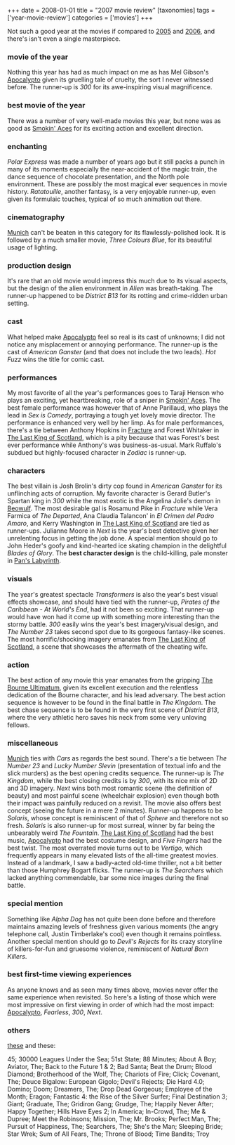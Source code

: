 +++
date = 2008-01-01
title = "2007 movie review"
[taxonomies]
tags = ['year-movie-review']
categories = ['movies']
+++

Not such a good year at the movies if compared to [2005] and [2006], and
there's isn't even a single masterpiece.

### movie of the year

Nothing this year has had as much impact on me as has Mel Gibson's
[Apocalypto] given its gruelling tale of cruelty, the sort I never
witnessed before. The runner-up is *300* for its awe-inspiring visual
magnificence.

### best movie of the year

There was a number of very well-made movies this year, but none was as
good as [Smokin' Aces] for its exciting action and excellent direction.

### enchanting

*Polar Express* was made a number of years ago but it still packs a
punch in many of its moments especially the near-accident of the magic
train, the dance sequence of chocolate presentation, and the North pole
environment. These are possibly the most magical ever sequences in movie
history. *Ratatouille*, another fantasy, is a very enjoyable runner-up,
even given its formulaic touches, typical of so much animation out
there.

### cinematography

[Munich] can't be beaten in this category for its flawlessly-polished
look. It is followed by a much smaller movie, *Three Colours Blue*, for
its beautiful usage of lighting.

### production design

It's rare that an old movie would impress this much due to its visual
aspects, but the design of the alien environment in *Alien* was
breath-taking. The runner-up happened to be *District B13* for its
rotting and crime-ridden urban setting.

### cast

What helped make [Apocalypto] feel so real is its cast of unknowns; I
did not notice any misplacement or annoying performance. The runner-up
is the cast of *American Ganster* (and that does not include the two
leads). *Hot Fuzz* wins the title for comic cast.

### performances

My most favorite of all the year's performances goes to Taraji Henson
who plays an exciting, yet heartbreaking, role of a sniper in [Smokin'
Aces]. The best female performance was however that of Anne Parillaud,
who plays the lead in *Sex is Comedy*, portraying a tough yet lovely
movie director. The performance is enhanced very well by her limp. As
for male performances, there's a tie between Anthony Hopkins in
[Fracture] and Forest Whitaker in [The Last King of Scotland], which is
a pity because that was Forest's best ever performance while Anthony's
was business-as-usual. Mark Ruffalo's subdued but highly-focused
character in *Zodiac* is runner-up.

### characters

The best villain is Josh Brolin's dirty cop found in *American Ganster*
for its unflinching acts of corruption. My favorite character is Gerard
Butler's Spartan king in *300* while the most exotic is the Angelina
Jolie's demon in [Beowulf]. The most desirable gal is Rosamund Pike in
*Fracture* while Vera Farmica of *The Departed*, Ana Claudia Talancon'
in *El Crimen del Padro Amaro*, and Kerry Washington in [The Last King
of Scotland] are tied as runner-ups. Julianne Moore in *Next* is the
year's best detective given her unrelenting focus in getting the job
done. A special mention should go to John Heder's goofy and
kind-hearted ice skating champion in the delightful *Blades of Glory*.
The **best character design** is the child-killing, pale monster in
[Pan's Labyrinth].

### visuals

The year's greatest spectacle *Transformers* is also the year's best
visual effects showcase, and should have tied with the runner-up,
*Pirates of the Caribbean - At World's End*, had it not been so
exciting. That runner-up would have won had it come up with something
more interesting than the stormy battle. *300* easily wins the year's
best imagery/visual design, and *The Number 23* takes second spot due to
its gorgeous fantasy-like scenes. The most horrific/shocking imagery
emanates from [The Last King of Scotland], a scene that showcases the
aftermath of the cheating wife.

### action

The best action of any movie this year emanates from the gripping [The
Bourne Ultimatum], given its excellent execution and the relentless
dedication of the Bourne character, and his lead adversary. The best
action sequence is however to be found in the final battle in *The
Kingdom*. The best chase sequence is to be found in the very first scene
of *District B13*, where the very athletic hero saves his neck from some
very unloving fellows.

### miscellaneous

[Munich] ties with *Cars* as regards the best sound. There's a tie
between *The Number 23* and *Lucky Number Slevin* (presentation of
textual info and the slick murders) as the best opening credits
sequence. The runner-up is *The Kingdom*, while the best closing credits
is by *300*, with its nice mix of 2D and 3D imagery. *Next* wins both
most romantic scene (the definition of beauty) and most painful scene
(wheelchair explosion) even though both their impact was painfully
reduced on a revisit. The movie also offers best concept (seeing the
future in a mere 2 minutes). Runner-up happens to be *Solaris*, whose
concept is reminiscent of that of *Sphere* and therefore not so fresh.
*Solaris* is also runner-up for most surreal, winner by far being the
unbearably weird *The Fountain*. [The Last King of Scotland] had the
best music, [Apocalypto] had the best costume design, and *Five Fingers*
had the best twist. The most overrated movie turns out to be *Vertigo*,
which frequently appears in many elevated lists of the all-time greatest
movies. Instead of a landmark, I saw a badly-acted old-time thriller,
not a bit better than those Humphrey Bogart flicks. The runner-up is
*The Searchers* which lacked anything commendable, bar some nice images
during the final battle.

### special mention

Something like *Alpha Dog* has not quite been done before and therefore
maintains amazing levels of freshness given various moments (the angry
telephone call, Justin Timberlake's cool) even though it remains
pointless. Another special mention should go to *Devil's Rejects* for
its crazy storyline of killers-for-fun and gruesome violence,
reminiscent of *Natural Born Killers*.

### best first-time viewing experiences

As anyone knows and as seen many times above, movies never offer the
same experience when revisited. So here's a listing of those which were
most impressive on first viewing in order of which had the most impact:
[Apocalypto], *Fearless*, *300*, *Next*.

### others

[these] and these:

45; 30000 Leagues Under the Sea; 51st State; 88 Minutes; About A Boy;
Aviator, The; Back to the Future 1 & 2; Bad Santa; Beat the Drum; Blood
Diamond; Brotherhood of the Wolf, The; Chariots of Fire; Click;
Covenant, The; Deuce Bigalow: European Gigolo; Devil's Rejects; Die
Hard 4.0; Domino; Doom; Dreamers, The; Drop Dead Gorgeous; Employee of
the Month; Eragon; Fantastic 4: the Rise of the Silver Surfer; Final
Destination 3; Giant; Graduate, The; Gridiron Gang; Grudge, The; Happily
Never After; Happy Together; Hills Have Eyes 2; In America; In-Crowd,
The; Me & Dupree; Meet the Robinsons; Mission, The; Mr. Brooks; Perfect
Man, The; Pursuit of Happiness, The; Searchers, The; She's the Man;
Sleeping Bride; Star Wrek; Sum of All Fears, The; Throne of Blood; Time
Bandits; Troy

  [2005]: http://tshepang.net/2005-movie-review
  [2006]: http://tshepang.net/2006-movie-review
  [Apocalypto]: http://tshepang.net/apocalypto-2006
  [Smokin' Aces]: http://tshepang.net/smokin-aces-2006
  [Munich]: http://tshepang.net/munich-2005
  [Fracture]: http://tshepang.net/fracture-2007
  [The Last King of Scotland]: http://tshepang.net/the-last-king-of-scotland-2006
  [Beowulf]: http://tshepang.net/beowulf-2007
  [Pan's Labyrinth]: http://tshepang.net/pans-labyrinth-2006
  [The Bourne Ultimatum]: http://tshepang.net/the-bourne-ultimatum-2007
  [these]: http://tshepang.net/tags/2007-movie

